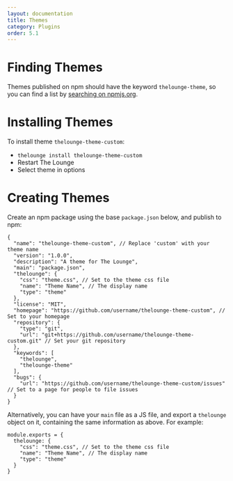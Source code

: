 ```yaml
---
layout: documentation
title: Themes
category: Plugins
order: 5.1
---
```


# Finding Themes

Themes published on npm should have the keyword `thelounge-theme`, so you can
find a list by
[searching on npmjs.org](https://www.npmjs.com/search?q=keywords%3Athelounge-theme).

# Installing Themes

To install theme `thelounge-theme-custom`:

* `thelounge install thelounge-theme-custom`
* Restart The Lounge
* Select theme in options

# Creating Themes

Create an npm package using the base `package.json` below, and publish to npm:

```
{
  "name": "thelounge-theme-custom", // Replace 'custom' with your theme name
  "version": "1.0.0",
  "description": "A theme for The Lounge",
  "main": "package.json",
  "thelounge": {
    "css": "theme.css", // Set to the theme css file
    "name": "Theme Name", // The display name
    "type": "theme"
  },
  "license": "MIT",
  "homepage": "https://github.com/username/thelounge-theme-custom", // Set to your homepage
  "repository": {
    "type": "git",
    "url": "git+https://github.com/username/thelounge-theme-custom.git" // Set your git repository
  },
  "keywords": [
    "thelounge",
    "thelounge-theme"
  ],
  "bugs": {
    "url": "https://github.com/username/thelounge-theme-custom/issues" // Set to a page for people to file issues
  }
}
```

Alternatively, you can have your `main` file as a JS file, and export a
`thelounge` object on it, containing the same information as above. For example:

```
module.exports = {
  thelounge: {
    "css": "theme.css", // Set to the theme css file
    "name": "Theme Name", // The display name
    "type": "theme"
  }
}
```
